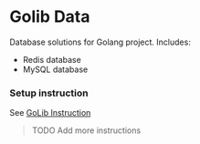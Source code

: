# Golib Data

Database solutions for Golang project. Includes:
* Redis database
* MySQL database

### Setup instruction

See [GoLib Instruction](https://gitlab.id.vin/vincart/golib/-/blob/develop/README.md)

> TODO Add more instructions
